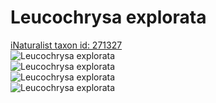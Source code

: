 
Leucochrysa explorata
=====================
  
[iNaturalist taxon id: 271327](https://www.inaturalist.org/taxa/271327)  
![Leucochrysa explorata](https://inaturalist-open-data.s3.amazonaws.com/photos/156554977/medium.jpg)  
![Leucochrysa explorata](https://inaturalist-open-data.s3.amazonaws.com/photos/156602255/medium.jpg)  
![Leucochrysa explorata](https://inaturalist-open-data.s3.amazonaws.com/photos/156602259/medium.jpg)  
![Leucochrysa explorata](https://inaturalist-open-data.s3.amazonaws.com/photos/156602262/medium.jpg)